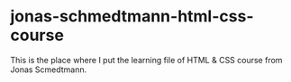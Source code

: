 # jonas-schmedtmann-html-css-course
This is the place where I put the learning file of HTML &amp; CSS course from Jonas Scmedtmann.
